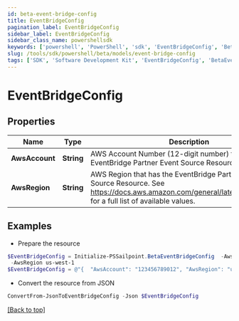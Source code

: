 ```yaml
---
id: beta-event-bridge-config
title: EventBridgeConfig
pagination_label: EventBridgeConfig
sidebar_label: EventBridgeConfig
sidebar_class_name: powershellsdk
keywords: ['powershell', 'PowerShell', 'sdk', 'EventBridgeConfig', 'BetaEventBridgeConfig'] 
slug: /tools/sdk/powershell/beta/models/event-bridge-config
tags: ['SDK', 'Software Development Kit', 'EventBridgeConfig', 'BetaEventBridgeConfig']
---
```



# EventBridgeConfig

## Properties

Name | Type | Description | Notes
------------ | ------------- | ------------- | -------------
**AwsAccount** | **String** | AWS Account Number (12-digit number) that has the EventBridge Partner Event Source Resource. | [required]
**AwsRegion** | **String** | AWS Region that has the EventBridge Partner Event Source Resource. See https://docs.aws.amazon.com/general/latest/gr/rande.html for a full list of available values. | [required]

## Examples

- Prepare the resource
```powershell
$EventBridgeConfig = Initialize-PSSailpoint.BetaEventBridgeConfig  -AwsAccount 123456789012 `
 -AwsRegion us-west-1
$EventBridgeConfig = @"{  "AwsAccount": "123456789012", "AwsRegion": "us-west-1" }"@
```

- Convert the resource from JSON
```powershell
ConvertFrom-JsonToEventBridgeConfig -Json $EventBridgeConfig
```


[[Back to top]](#) 

